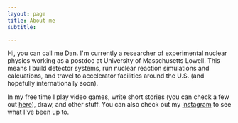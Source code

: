 ```yaml
---
layout: page
title: About me
subtitle: 

---
```


Hi, you can call me Dan. I'm currently a researcher of experimental nuclear physics working as a postdoc at University of Masschusetts Lowell. This means I build detector systems, run nuclear reaction simulations and calcuations, and travel to accelerator facilities around the U.S. (and hopefully internationally soon).

In my free time I play video games, write short stories (you can check a few out [here](/stuff/)), draw, and other stuff. You can also check out my [instagram](https://www.instagram.com/chronobro) to see what I've been up to. 
